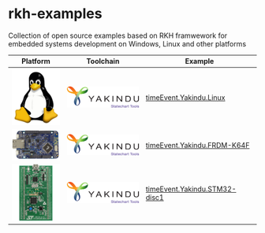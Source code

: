 # rkh-examples
Collection of open source examples based on RKH framwework for embedded systems development on Windows, Linux and other platforms

Platform | Toolchain | Example 
-- | -- | --
<img src="images/tux.png" width="100"> | <img src="images/Yakindu-SCT.png" width="150"> | [timeEvent.Yakindu.Linux](timeEvt.yakindu.linux)
<img src="images/frdm-k64f.png" width="100"> | <img src="images/Yakindu-SCT.png" width="150"> | [timeEvent.Yakindu.FRDM-K64F](timeEvt.yakindu.frdm-k64f)
<img src="images/stm32-disc1.png" width="100"> | <img src="images/Yakindu-SCT.png" width="150"> | [timeEvent.Yakindu.STM32-disc1](timeEvt.yakindu.stm32-disc1)
